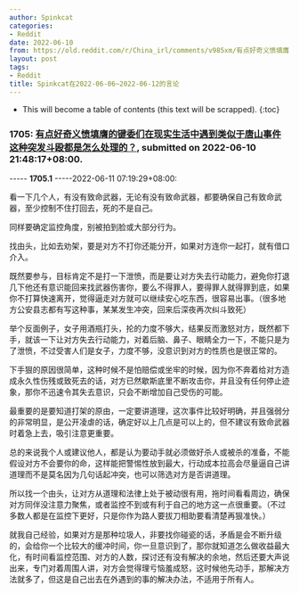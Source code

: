 ```yaml
---
author: Spinkcat
categories:
- Reddit
date: 2022-06-10
from: https://old.reddit.com/r/China_irl/comments/v985xm/有点好奇义愤填膺的键委们在现实生活中遇到类似于唐山事件这种突发斗殴都是怎么处理的/
layout: post
tags:
- Reddit
title: Spinkcat在2022-06-06~2022-06-12的言论
---
```


* This will become a table of contents (this text will be scrapped).
{:toc}

### 1705: [有点好奇义愤填膺的键委们在现实生活中遇到类似于唐山事件这种突发斗殴都是怎么处理的？](https://old.reddit.com/r/China_irl/comments/v985xm/有点好奇义愤填膺的键委们在现实生活中遇到类似于唐山事件这种突发斗殴都是怎么处理的/), submitted on 2022-06-10 21:48:17+08:00.

----- __1705.1__ -----2022-06-11 07:19:29+08:00:

看一下几个人，有没有致命武器，无论有没有致命武器，都要确保自己有致命武器，至少控制不住打回去，死的不是自己。

同样要确定监控角度，别被拍到脸或大部分行为。

找由头，比如去劝架，要是对方不打你还能分开，如果对方连你一起打，就有借口介入。

既然要参与，目标肯定不是打一下泄愤，而是要让对方失去行动能力，避免你打退几下他还有意识能回来找武器伤害你，要么不得罪人，要得罪人就得罪到底，如果你不打算快速离开，觉得逼走对方就可以继续安心吃东西，很容易出事。（很多地方公安县志都有写这种事，某某发生冲突，回来后深夜再次纠斗致死）

举个反面例子，女子用酒瓶打头，抡的力度不够大，结果反而激怒对方，既然都下手，就该一下让对方失去行动能力，对着后脑、鼻子、眼睛全力一下，不能只是为了泄愤，不过受害人们是女子，力度不够，没意识到对方的性质也是很正常的。

下手狠的原因很简单，这种时候不是怕赔偿或坐牢的时候，因为你不奔着给对方造成永久性伤残或致死去的话，对方已然歇斯底里不断攻击你，并且没有任何停止迹象，那你不迅速令其失去意识，只会不断增加自己受伤的可能。

最重要的是要知道打架的原由，一定要讲道理，这次事件比较好明确，并且强弱分的非常明显，是公开凌虐的话，确定好以上几点是可以上的，但不建议有致命武器时着急上去，吸引注意更重要。

总的来说我个人或建议他人，都是认为要动手就必须做好杀人或被杀的准备，不能假设对方不会要你的命，这样能把警惕性放到最大，行动成本拉高会尽量逼自己讲道理而不是莫名因为几句话起冲突，也可以筛选对方是否讲道理。

所以找一个由头，让对方从道理和法律上处于被动很有用，拖时间看看周边，确保对方同伴没注意力聚焦，或者监控不到或有利于自己的地方这一点很重要。（不过多数人都是在监控下更好，只是你作为路人要拔刀相助要看清楚再狠准快。）

就我自己经验，如果对方是那种垃圾人，非要找你碰瓷的话，矛盾是会不断升级的，会给你一个比较大的缓冲时间，你一旦意识到了，那你就知道怎么做收益最大化，有时间看监控范围、对方的人数，探讨还有没有解决的余地，然后还要大声说出来，专门对着周围人讲，对方会觉得理亏恼羞成怒，这时候他先动手，那解决方法就多了，但这是自己出去在外遇到的事的解决办法，不适用于所有人。

